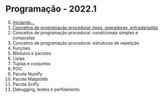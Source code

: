# Programação - 2022.1

0. [Iniciando...](prog_aulas/prog_inicio.md)
1. [Conceitos de programação procedural: tipos, operadores, entrada/saída](prog_aulas/conceitos(1).md) 
2. Conceitos de programação procedural: condicionais simples e compostas
3. Conceitos de programação procedural: estruturas de repetição
4. Funções
5. Módulos e pacotes
6. Listas
7. Tuplas e conjuntos
8. POO
9. Pacote NumPy
10. Pacote Matplotlib
11. Pacote SciPy
12. Debugging, testes e perfilamento
